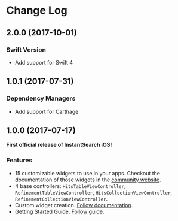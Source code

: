 Change Log
==========

## 2.0.0 (2017-10-01)

### Swift Version

- Add support for Swift 4

## 1.0.1 (2017-07-31)

### Dependency Managers

- Add support for Carthage

## 1.0.0 (2017-07-17)

**First official release of InstantSearch iOS!**

### Features

- 15 customizable widgets to use in your apps. Checkout the documentation of those widgets in the [community website](https://community.algolia.com/instantsearch-ios/widgets.html).
- 4 base controllers: `HitsTableViewController`, `RefinementTableViewController`, `HitsCollectionViewController`, `RefinementCollectionViewController`.
- Custom widget creation. [Follow documentation](https://community.algolia.com/instantsearch-ios/widgets.html#custom-widgets).
- Getting Started Guide. [Follow guide](https://community.algolia.com/instantsearch-ios/getting-started.html).